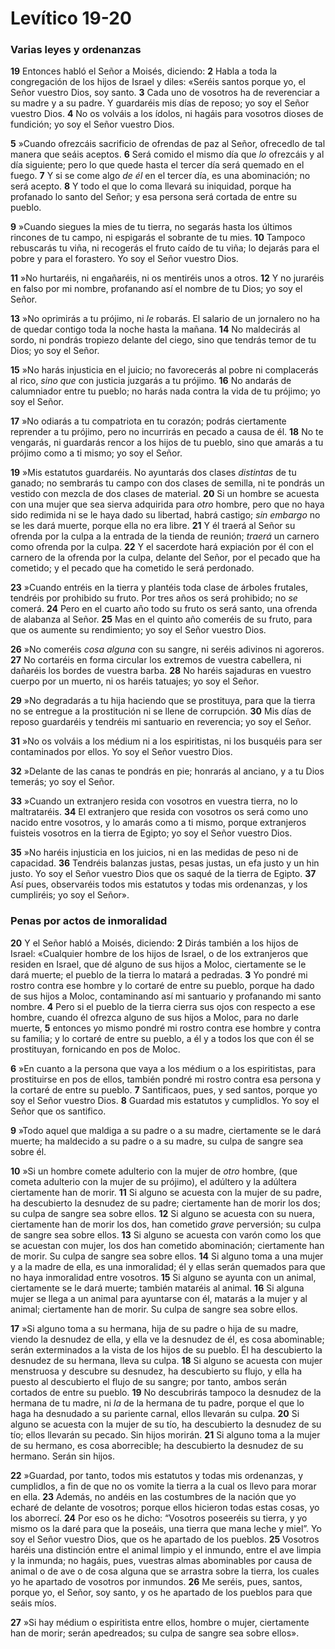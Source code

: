 # Levítico 19-20



### **Varias leyes y ordenanzas**

**19** Entonces habló el Señor a Moisés, diciendo: **2** Habla a toda la congregación de los hijos de Israel y diles: «Seréis santos porque yo, el Señor vuestro Dios, soy santo. **3** Cada uno de vosotros ha de reverenciar a su madre y a su padre. Y guardaréis mis días de reposo; yo soy el Señor vuestro Dios. **4** No os volváis a los ídolos, ni hagáis para vosotros dioses de fundición; yo soy el Señor vuestro Dios.

**5** »Cuando ofrezcáis sacrificio de ofrendas de paz al Señor, ofrecedlo de tal manera que seáis aceptos. **6** Será comido el mismo día que *lo* ofrezcáis y al día siguiente; pero lo que quede hasta el tercer día será quemado en el fuego. **7** Y si se come algo *de él* en el tercer día, es una abominación; no será acepto. **8** Y todo el que lo coma llevará su iniquidad, porque ha profanado lo santo del Señor; y esa persona será cortada de entre su pueblo.

**9** »Cuando siegues la mies de tu tierra, no segarás hasta los últimos rincones de tu campo, ni espigarás el sobrante de tu mies. **10** Tampoco rebuscarás tu viña, ni recogerás el fruto caído de tu viña; lo dejarás para el pobre y para el forastero. Yo soy el Señor vuestro Dios.

**11** »No hurtaréis, ni engañaréis, ni os mentiréis unos a otros. **12** Y no juraréis en falso por mi nombre, profanando así el nombre de tu Dios; yo soy el Señor.

**13** »No oprimirás a tu prójimo, ni *le* robarás. El salario de un jornalero no ha de quedar contigo toda la noche hasta la mañana. **14** No maldecirás al sordo, ni pondrás tropiezo delante del ciego, sino que tendrás temor de tu Dios; yo soy el Señor.

**15** »No harás injusticia en el juicio; no favorecerás al pobre ni complacerás al rico, *sino que* con justicia juzgarás a tu prójimo. **16** No andarás de calumniador entre tu pueblo; no harás nada contra la vida de tu prójimo; yo soy el Señor.

**17** »No odiarás a tu compatriota en tu corazón; podrás ciertamente reprender a tu prójimo, pero no incurrirás en pecado a causa de él. **18** No te vengarás, ni guardarás rencor a los hijos de tu pueblo, sino que amarás a tu prójimo como a ti mismo; yo soy el Señor.

**19** »Mis estatutos guardaréis. No ayuntarás dos clases *distintas* de tu ganado; no sembrarás tu campo con dos clases de semilla, ni te pondrás un vestido con mezcla de dos clases de material. **20** Si un hombre se acuesta con una mujer que sea sierva adquirida para *otro* hombre, pero que no haya sido redimida ni se le haya dado su libertad, habrá castigo; *sin embargo* no se les dará muerte, porque ella no era libre. **21** Y él traerá al Señor su ofrenda por la culpa a la entrada de la tienda de reunión; *traerá* un carnero como ofrenda por la culpa. **22** Y el sacerdote hará expiación por él con el carnero de la ofrenda por la culpa, delante del Señor, por el pecado que ha cometido; y el pecado que ha cometido le será perdonado.

**23** »Cuando entréis en la tierra y plantéis toda clase de árboles frutales, tendréis por prohibido su fruto. Por tres años os será prohibido; no *se* comerá. **24** Pero en el cuarto año todo su fruto os será santo, una ofrenda de alabanza al Señor. **25** Mas en el quinto año comeréis de su fruto, para que os aumente su rendimiento; yo soy el Señor vuestro Dios.

**26** »No comeréis *cosa alguna* con su sangre, ni seréis adivinos ni agoreros. **27** No cortaréis en forma circular los extremos de vuestra cabellera, ni dañaréis los bordes de vuestra barba. **28** No haréis sajaduras en vuestro cuerpo por un muerto, ni os haréis tatuajes; yo soy el Señor.

**29** »No degradarás a tu hija haciendo que se prostituya, para que la tierra no se entregue a la prostitución ni se llene de corrupción. **30** Mis días de reposo guardaréis y tendréis mi santuario en reverencia; yo soy el Señor.

**31** »No os volváis a los médium ni a los espiritistas, ni los busquéis para ser contaminados por ellos. Yo soy el Señor vuestro Dios.

**32** »Delante de las canas te pondrás en pie; honrarás al anciano, y a tu Dios temerás; yo soy el Señor.

**33** »Cuando un extranjero resida con vosotros en vuestra tierra, no lo maltrataréis. **34** El extranjero que resida con vosotros os será como uno nacido entre vosotros, y lo amarás como a ti mismo, porque extranjeros fuisteis vosotros en la tierra de Egipto; yo soy el Señor vuestro Dios.

**35** »No haréis injusticia en los juicios, ni en las medidas de peso ni de capacidad. **36** Tendréis balanzas justas, pesas justas, un efa justo y un hin justo. Yo soy el Señor vuestro Dios que os saqué de la tierra de Egipto. **37** Así pues, observaréis todos mis estatutos y todas mis ordenanzas, y los cumpliréis; yo soy el Señor».

### **Penas por actos de inmoralidad**

**20** Y el Señor habló a Moisés, diciendo: **2** Dirás también a los hijos de Israel: «Cualquier hombre de los hijos de Israel, o de los extranjeros que residen en Israel, que dé alguno de sus hijos a Moloc, ciertamente se le dará muerte; el pueblo de la tierra lo matará a pedradas. **3** Yo pondré mi rostro contra ese hombre y lo cortaré de entre su pueblo, porque ha dado de sus hijos a Moloc, contaminando así mi santuario y profanando mi santo nombre. **4** Pero si el pueblo de la tierra cierra sus ojos con respecto a ese hombre, cuando él ofrezca alguno de sus hijos a Moloc, para no darle muerte, **5** entonces yo mismo pondré mi rostro contra ese hombre y contra su familia; y lo cortaré de entre su pueblo, a él y a todos los que con él se prostituyan, fornicando en pos de Moloc.

**6** »En cuanto a la persona que vaya a los médium o a los espiritistas, para prostituirse en pos de ellos, también pondré mi rostro contra esa persona y la cortaré de entre su pueblo. **7** Santificaos, pues, y sed santos, porque yo soy el Señor vuestro Dios. **8** Guardad mis estatutos y cumplidlos. Yo soy el Señor que os santifico.

**9** »Todo aquel que maldiga a su padre o a su madre, ciertamente se le dará muerte; ha maldecido a su padre o a su madre, su culpa de sangre sea sobre él.

**10** »Si un hombre comete adulterio con la mujer de *otro* hombre, (que cometa adulterio con la mujer de su prójimo), el adúltero y la adúltera ciertamente han de morir. **11** Si alguno se acuesta con la mujer de su padre, ha descubierto la desnudez de su padre; ciertamente han de morir los dos; su culpa de sangre sea sobre ellos. **12** Si alguno se acuesta con su nuera, ciertamente han de morir los dos, han cometido *grave* perversión; su culpa de sangre sea sobre ellos. **13** Si alguno se acuesta con varón como los que se acuestan con mujer, los dos han cometido abominación; ciertamente han de morir. Su culpa de sangre sea sobre ellos. **14** Si alguno toma a una mujer y a la madre de ella, es una inmoralidad; él y ellas serán quemados para que no haya inmoralidad entre vosotros. **15** Si alguno se ayunta con un animal, ciertamente se le dará muerte; también mataréis al animal. **16** Si alguna mujer se llega a un animal para ayuntarse con él, matarás a la mujer y al animal; ciertamente han de morir. Su culpa de sangre sea sobre ellos.

**17** »Si alguno toma a su hermana, hija de su padre o hija de su madre, viendo la desnudez de ella, y ella ve la desnudez de él, es cosa abominable; serán exterminados a la vista de los hijos de su pueblo. Él ha descubierto la desnudez de su hermana, lleva su culpa. **18** Si alguno se acuesta con mujer menstruosa y descubre su desnudez, ha descubierto su flujo, y ella ha puesto al descubierto el flujo de su sangre; por tanto, ambos serán cortados de entre su pueblo. **19** No descubrirás tampoco la desnudez de la hermana de tu madre, ni *la* de la hermana de tu padre, porque el que lo haga ha desnudado a su pariente carnal, ellos llevarán su culpa. **20** Si alguno se acuesta con la mujer de su tío, ha descubierto la desnudez de su tío; ellos llevarán su pecado. Sin hijos morirán. **21** Si alguno toma a la mujer de su hermano, es cosa aborrecible; ha descubierto la desnudez de su hermano. Serán sin hijos.

**22** »Guardad, por tanto, todos mis estatutos y todas mis ordenanzas, y cumplidlos, a fin de que no os vomite la tierra a la cual os llevo para morar en ella. **23** Además, no andéis en las costumbres de la nación que yo echaré de delante de vosotros; porque ellos hicieron todas estas cosas, yo los aborrecí. **24** Por eso os he dicho: “Vosotros poseeréis su tierra, y yo mismo os la daré para que la poseáis, una tierra que mana leche y miel”. Yo soy el Señor vuestro Dios, que os he apartado de los pueblos. **25** Vosotros haréis una distinción entre el animal limpio y el inmundo, entre el ave limpia y la inmunda; no hagáis, pues, vuestras almas abominables por causa de animal o de ave o de cosa alguna que se arrastra sobre la tierra, los cuales yo he apartado de vosotros por inmundos. **26** Me seréis, pues, santos, porque yo, el Señor, soy santo, y os he apartado de los pueblos para que seáis míos.

**27** »Si hay médium o espiritista entre ellos, hombre o mujer, ciertamente han de morir; serán apedreados; su culpa de sangre sea sobre ellos».
